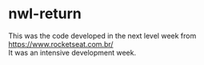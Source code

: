 # nwl-return
This was the code developed in the next level week from  https://www.rocketseat.com.br/  
It was an intensive development week. 


<!-- código aula 1 - #NextLevel -->
